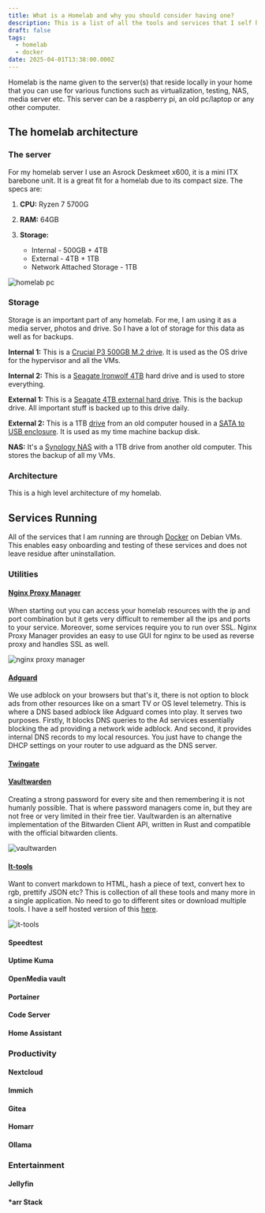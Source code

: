```yaml
---
title: What is a Homelab and why you should consider having one?
description: This is a list of all the tools and services that I self host in my Homelab
draft: false
tags:
  - homelab
  - docker
date: 2025-04-01T13:38:00.000Z
---
```

Homelab is the name given to the server(s) that reside locally in your home that you can use for various functions such as virtualization, testing, NAS, media server etc. This server can be a raspberry pi, an old pc/laptop or any other computer. 

## The homelab architecture

### The server

For my homelab server I use an Asrock Deskmeet x600, it is a mini ITX barebone unit. It is a great fit for a homelab due to its compact size. The specs are:

1. **CPU:** Ryzen 7 5700G
2. **RAM:** 64GB
3. **Storage:** 

   * Internal - 500GB + 4TB
   * External - 4TB + 1TB
   * Network Attached Storage - 1TB

![homelab pc](asrock-deskmeet.jpg)

### Storage

Storage is an important part of any homelab. For me, I am using it as a media server, photos and drive. So I have a lot of storage for this data as well as for backups.

**Internal 1:** This is a [Crucial P3 500GB M.2 drive](https://amzn.to/4la3gqk). It is used as the OS drive for the hypervisor and all the VMs.

**Internal 2:** This is a [Seagate Ironwolf 4TB](https://amzn.to/4hTktSd) hard drive and is used to store everything. 

**External 1:** This is a [Seagate 4TB external hard drive](https://amzn.to/4i0MxDc). This is the backup drive. All important stuff is backed up to this drive daily.

**External 2:** This is a 1TB [drive](https://amzn.to/3RAxEMR) from an old computer housed in a [SATA to USB enclosure](https://amzn.to/3XByywf). It is used as my time machine backup disk.

**NAS:** It's a [Synology NAS](https://amzn.to/3E2Rv4k) with a 1TB drive from another old computer. This stores the backup of all my VMs.

### Architecture

This is a high level architecture of my homelab.

## Services Running

All of the services that I am running are through [Docker](https://www.docker.com) on Debian VMs. This enables easy onboarding and testing of these services and does not leave residue after uninstallation.

### Utilities

#### [Nginx Proxy Manager](https://nginxproxymanager.com)

When starting out you can access your homelab resources with the ip and port combination but it gets very difficult to remember all the ips and ports to your service. Moreover, some services require you to run over SSL. Nginx Proxy Manager provides an easy to use GUI for nginx to be used as reverse proxy and handles SSL as well.

![nginx proxy manager](nginx-proxy-manager.png)

#### [Adguard](https://adguard.com/en/welcome.html)

We use adblock on your browsers but that's it, there is not option to block ads from other resources like on a smart TV or OS level telemetry. This is where a DNS based adblock like Adguard comes into play. It serves two purposes. Firstly, It blocks DNS queries to the Ad services essentially blocking the ad providing a network wide adblock. And second, it provides internal DNS records to my local resources. You just have to change the DHCP settings on your router to use adguard as the DNS server.

#### [Twingate](https://www.twingate.com)

#### [Vaultwarden](https://github.com/dani-garcia/vaultwarden)

Creating a strong password for every site and then remembering it is not humanly possible. That is where password managers come in, but they are not free or very limited in their free tier. Vaultwarden is an alternative implementation of the Bitwarden Client API, written in Rust and compatible with the official bitwarden clients.[](https://bitwarden.com/download/)

![vaultwarden](vaultwarden.png)

#### [It-tools](https://github.com/CorentinTh/it-tools)

Want to convert markdown to HTML, hash a piece of text, convert hex to rgb, prettify JSON etc? This is collection of all these tools and many more in a single application. No need to go to different sites or download multiple tools. I have a self hosted version of this [here](https://tools.nipunh.com).

![it-tools](it-tools.png)

#### Speedtest

#### Uptime Kuma

#### OpenMedia vault

#### Portainer

#### Code Server

#### Home Assistant

### Productivity

#### Nextcloud

#### Immich

#### Gitea

#### Homarr

#### Ollama

### Entertainment

#### Jellyfin

#### \*arr Stack
